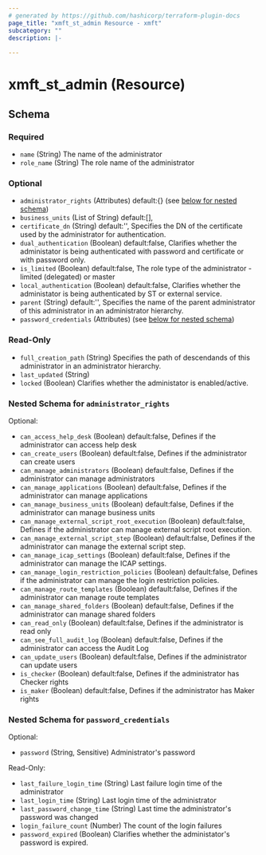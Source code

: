 ```yaml
---
# generated by https://github.com/hashicorp/terraform-plugin-docs
page_title: "xmft_st_admin Resource - xmft"
subcategory: ""
description: |-
  
---
```


# xmft_st_admin (Resource)





<!-- schema generated by tfplugindocs -->
## Schema

### Required

- `name` (String) The name of the administrator
- `role_name` (String) The role name of the administrator

### Optional

- `administrator_rights` (Attributes) default:{} (see [below for nested schema](#nestedatt--administrator_rights))
- `business_units` (List of String) default:[], <nil>
- `certificate_dn` (String) default:'', Specifies the DN of the certificate used by the administrator for authentication.
- `dual_authentication` (Boolean) default:false, Clarifies whether the administator is being authenticated with password and certificate or with password only.
- `is_limited` (Boolean) default:false, The role type of the administrator - limited (delegated) or master
- `local_authentication` (Boolean) default:false, Clarifies whether the administator is being authenticated by ST or external service.
- `parent` (String) default:'', Specifies the name of the parent administrator of this administrator in an administrator hierarchy.
- `password_credentials` (Attributes) (see [below for nested schema](#nestedatt--password_credentials))

### Read-Only

- `full_creation_path` (String) Specifies the path of descendands of this administrator in an administrator hierarchy.
- `last_updated` (String)
- `locked` (Boolean) Clarifies whether the administator is enabled/active.

<a id="nestedatt--administrator_rights"></a>
### Nested Schema for `administrator_rights`

Optional:

- `can_access_help_desk` (Boolean) default:false, Defines if the administrator can access help desk
- `can_create_users` (Boolean) default:false, Defines if the administrator can create users
- `can_manage_administrators` (Boolean) default:false, Defines if the administrator can manage administrators
- `can_manage_applications` (Boolean) default:false, Defines if the administrator can manage applications
- `can_manage_business_units` (Boolean) default:false, Defines if the administrator can manage business units
- `can_manage_external_script_root_execution` (Boolean) default:false, Defines if the administrator can manage external script root execution.
- `can_manage_external_script_step` (Boolean) default:false, Defines if the administrator can manage the external script step.
- `can_manage_icap_settings` (Boolean) default:false, Defines if the administrator can manage the ICAP settings.
- `can_manage_login_restriction_policies` (Boolean) default:false, Defines if the administrator can manage the login restriction policies.
- `can_manage_route_templates` (Boolean) default:false, Defines if the administrator can manage route templates
- `can_manage_shared_folders` (Boolean) default:false, Defines if the administrator can manage shared folders
- `can_read_only` (Boolean) default:false, Defines if the administrator is read only
- `can_see_full_audit_log` (Boolean) default:false, Defines if the administrator can access the Audit Log
- `can_update_users` (Boolean) default:false, Defines if the administrator can update users
- `is_checker` (Boolean) default:false, Defines if the administrator has Checker rights
- `is_maker` (Boolean) default:false, Defines if the administrator has Maker rights


<a id="nestedatt--password_credentials"></a>
### Nested Schema for `password_credentials`

Optional:

- `password` (String, Sensitive) Administrator's password

Read-Only:

- `last_failure_login_time` (String) Last failure login time of the administrator
- `last_login_time` (String) Last login time of the administrator
- `last_password_change_time` (String) Last time the administrator's password was changed
- `login_failure_count` (Number) The count of the login failures
- `password_expired` (Boolean) Clarifies whether the administator's password is expired.
